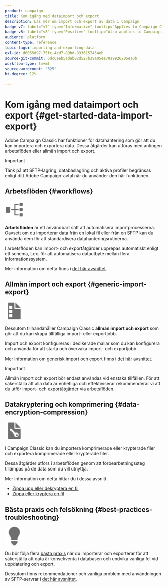```yaml
---
product: campaign
title: Kom igång med dataimport och export
description: Läs mer om import och export av data i Campaign
badge-v7: label="v7" type="Informative" tooltip="Applies to Campaign Classic v7"
badge-v8: label="v8" type="Positive" tooltip="Also applies to Campaign v8"
audience: platform
content-type: reference
topic-tags: importing-and-exporting-data
exl-id: d6055d97-75fc-4ed7-89bd-8336157454eb
source-git-commit: 6dc6aeb5adeb82d527b39a05ee70a9926205ea0b
workflow-type: tm+mt
source-wordcount: '325'
ht-degree: 12%

---
```


# Kom igång med dataimport och export {#get-started-data-import-export}



Adobe Campaign Classic har funktioner för datahantering som gör att du kan importera och exportera data. Dessa åtgärder kan utföras med antingen arbetsflöden eller allmän import och export.

>[!IMPORTANT]
>
>Tänk på att SFTP-lagring, databaslagring och aktiva profiler begränsas enligt ditt Adobe Campaign-avtal när du använder den här funktionen.

## Arbetsflöden {#workflows}

<img src="assets/do-not-localize/icon_workflows.svg" width="60px">

**Arbetsflöden** är ett användbart sätt att automatisera importprocesserna. Oavsett om du importerar data från en lokal fil eller från en SFTP kan du använda dem för att standardisera datahanteringsrutinerna.

I arbetsflöden kan import- och exportåtgärder upprepas automatiskt enligt ett schema, t.ex. för att automatisera datautbyte mellan flera informationssystem.

Mer information om detta finns i [det här avsnittet](../../platform/using/import-export-workflows.md).

## Allmän import och export {#generic-import-export}

<img src="assets/do-not-localize/icon_templates.svg" width="60px">

Dessutom tillhandahåller Campaign Classic **allmän import och export** som gör att du kan skapa tillfälliga import- eller exportjobb.

Import och export konfigureras i dedikerade mallar som du kan konfigurera och använda för att starta och övervaka import- och exportjobb.

Mer information om generisk import och export finns i [det här avsnittet](../../platform/using/about-generic-imports-exports.md).

>[!IMPORTANT]
>Allmän import och export bör endast användas vid enstaka tillfällen. För att säkerställa att alla data är enhetliga och effektiviserar rekommenderar vi att du utför import- och exportåtgärder via arbetsflöden.

## Datakryptering och komprimering {#data-encryption-compression}

<img src="assets/do-not-localize/icon_encrypt.svg" width="60px">

I Campaign Classic kan du importera komprimerade eller krypterade filer och exportera komprimerade eller krypterade filer.

Dessa åtgärder utförs i arbetsflöden genom att förbearbetningssteg tillämpas på de data som du vill utnyttja.

Mer information om detta hittar du i dessa avsnitt.

* [Zippa upp eller dekryptera en fil](../../platform/using/unzip-decrypt.md)
* [Zippa eller kryptera en fil](../../platform/using/zip-encrypt.md)

## Bästa praxis och felsökning {#best-practices-troubleshooting}

<img src="assets/do-not-localize/icon_bestpractices.svg" width="60px">

Du bör följa flera [bästa praxis](../../platform/using/import-export-best-practices.md) när du importerar och exporterar för att säkerställa att data är konsekventa i databasen och undvika vanliga fel vid uppdatering och export.

Dessutom finns rekommendationer och vanliga problem med användningen av SFTP-servrar i [det här avsnittet](../../platform/using/sftp-server-usage.md).
